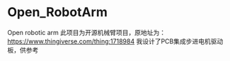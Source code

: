 # Open_RobotArm
Open robotic arm
此项目为开源机械臂项目，原地址为：https://www.thingiverse.com/thing:1718984
我设计了PCB集成步进电机驱动板，供参考
